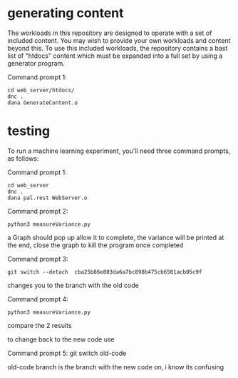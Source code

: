 # generating content

The workloads in this repository are designed to operate with a set of included content. You may wish to provide your own workloads and content beyond this. To use this included workloads, the repository contains a bast list of "htdocs" content which must be expanded into a full set by using a generator program.

Command prompt 1:

    cd web_server/htdocs/
    dnc .
    dana GenerateContent.o




# testing
To run a machine learning experiment, you'll need three command prompts, as follows:

Command prompt 1:

    cd web_server
    dnc .
    dana pal.rest WebServer.o



Command prompt 2:

    python3 measureVariance.py

a Graph should pop up allow it to complete, the variance will be printed at the end, close the graph to kill the program once completed


Command prompt 3:

    git switch --detach  cba25b86e803da6a7bc898b475cb6501acb05c9f

changes you to the branch with the old code 



Command prompt 4:

    python3 measureVariance.py

compare the 2 results


to change back to the new code use

Command prompt 5:
    git switch old-code


old-code branch is the branch with the new code on, i know its confusing


